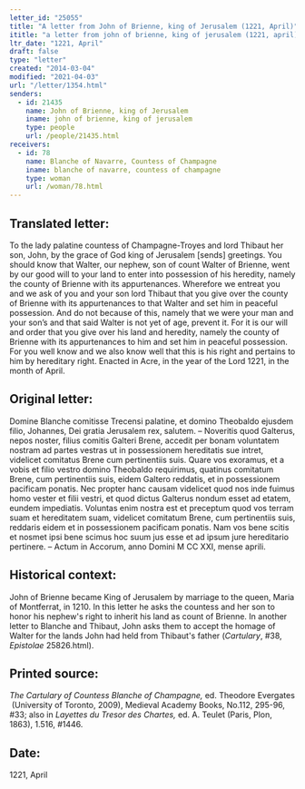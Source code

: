 ```yaml
---
letter_id: "25055"
title: "A letter from John of Brienne, king of Jerusalem (1221, April)"
ititle: "a letter from john of brienne, king of jerusalem (1221, april)"
ltr_date: "1221, April"
draft: false
type: "letter"
created: "2014-03-04"
modified: "2021-04-03"
url: "/letter/1354.html"
senders:
  - id: 21435
    name: John of Brienne, king of Jerusalem
    iname: john of brienne, king of jerusalem
    type: people
    url: /people/21435.html
receivers:
  - id: 78
    name: Blanche of Navarre, Countess of Champagne
    iname: blanche of navarre, countess of champagne
    type: woman
    url: /woman/78.html
---
```

<h2> Translated letter:</h2>To the lady palatine countess of Champagne-Troyes and lord Thibaut her son, John, by the grace of God king of Jerusalem [sends] greetings.  You should know that Walter, our nephew, son of count Walter of Brienne, went by our good will to your land to enter into possession of his heredity, namely the county of Brienne with its appurtenances.  Wherefore we entreat you and we ask of you and your son lord Thibaut that you give over the county of Brienne with its appurtenances to that Walter and set him in peaceful possession.  And do not because of this, namely  that we were your man and your son’s and that said Walter is not yet of age, prevent it.  For it is our will and order that you give over his land and heredity, namely the county of Brienne with its appurtenances to him and set him in peaceful possession.  For you well know and we also know well that this is his right and pertains to him by hereditary right.  Enacted in Acre, in the year of the Lord 1221, in the month of April. 


<h2 class="mt-4"> Original letter:</h2>Domine Blanche comitisse Trecensi palatine, et domino Theobaldo ejusdem filio, Johannes, Dei gratia Jerusalem rex, salutem. – Noveritis quod Galterus, nepos noster, filius comitis Galteri Brene, accedit per bonam voluntatem nostram ad partes vestras ut in possessionem hereditatis sue intret, videlicet comitatus Brene cum pertinentiis suis.  Quare vos exoramus, et a vobis et filio vestro domino Theobaldo requirimus, quatinus comitatum Brene, cum pertinentiis suis, eidem Galtero reddatis, et in possessionem pacificam ponatis.  Nec propter hanc causam videlicet quod nos inde fuimus homo vester et filii vestri, et quod dictus Galterus nondum esset ad etatem, eundem impediatis.  Voluntas enim nostra est et preceptum quod vos terram suam et hereditatem suam, videlicet comitatum Brene, cum pertinentiis suis, reddaris eidem et in possessionem pacificam ponatis.  Nam vos bene scitis et nosmet ipsi bene scimus hoc suum jus esse et ad ipsum jure hereditario pertinere. – Actum in Accorum, anno Domini M CC XXI, mense aprili. 




<h2 class="mt-4"> Historical context:</h2><p>John of Brienne became King of Jerusalem by marriage to the queen, Maria of Montferrat, in 1210. In this letter he asks the countess and her son to honor his nephew's right to inherit his land as count of Brienne. In another letter to Blanche and Thibaut, John asks them to accept the homage of Walter for the lands John had held from Thibaut's father (<em>Cartulary</em>, #38, <em>Epistolae</em> 25826.html).</p><h2 class="mt-4"> Printed source:</h2><p><em>The Cartulary of Countess Blanche of Champagne,&nbsp;</em>ed. Theodore Evergates &nbsp;(University of Toronto, 2009), Medieval Academy Books, No.112, 295-96, #33; also in&nbsp;<em>Layettes du Tresor des Chartes,</em> ed. A. Teulet (Paris, Plon, 1863), 1.516, #1446.</p><h2 class="mt-4"> Date:</h2>1221, April